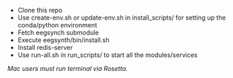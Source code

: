 - Clone this repo
- Use create-env.sh or update-env.sh in install_scripts/ for setting up the conda/python environment
- Fetch eegsynch submodule
- Execute eegsynth/bin/install.sh
- Install redis-server
- Use run-all.sh in run_scripts/ to start all the modules/services

*Mac users must run terminal via Rosetta.*
